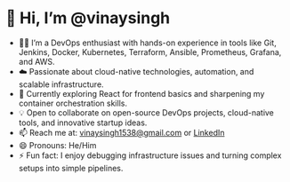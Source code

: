 # 👋 Hi, I’m @vinaysingh

- 👨‍💻 I’m a DevOps enthusiast with hands-on experience in tools like Git, Jenkins, Docker, Kubernetes, Terraform, Ansible, Prometheus, Grafana, and AWS.
- ☁️ Passionate about cloud-native technologies, automation, and scalable infrastructure.
- 🌱 Currently exploring React for frontend basics and sharpening my container orchestration skills.
- 💡 Open to collaborate on open-source DevOps projects, cloud-native tools, and innovative startup ideas.
- 📫 Reach me at: vinaysingh1538@gmail.com or [LinkedIn](https://www.linkedin.com/in/vinaysingh)
- 😄 Pronouns: He/Him
- ⚡ Fun fact: I enjoy debugging infrastructure issues and turning complex setups into simple pipelines.

<!---
vinaysingh777/vinaysingh777 is a ✨ special ✨ repository because its `README.md` (this file) appears on your GitHub profile.
You can click the Preview link to take a look at your changes.
--->
